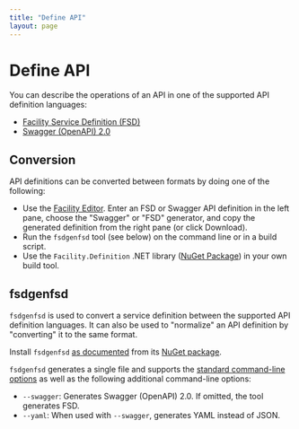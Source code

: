 ```yaml
---
title: "Define API"
layout: page
---
```


# Define API

You can describe the operations of an API in one of the supported API definition languages:

* [Facility Service Definition (FSD)](/define/fsd)
* [Swagger (OpenAPI) 2.0](/define/swagger)

## Conversion

API definitions can be converted between formats by doing one of the following:

* Use the [Facility Editor](/editor). Enter an FSD or Swagger API definition in the left pane, choose the "Swagger" or "FSD" generator, and copy the generated definition from the right pane (or click Download).
* Run the `fsdgenfsd` tool (see below) on the command line or in a build script.
* Use the `Facility.Definition` .NET library ([NuGet Package](https://www.nuget.org/packages/Facility.Definition)) in your own build tool.

## fsdgenfsd

`fsdgenfsd` is used to convert a service definition between the supported API definition languages. It can also be used to "normalize" an API definition by "converting" it to the same format.

Install `fsdgenfsd` [as documented](/generate/tools#installation) from its [NuGet package](https://www.nuget.org/packages/fsdgenfsd/).

`fsdgenfsd` generates a single file and supports the [standard command-line options](/generate/tools#options) as well as the following additional command-line options:

* `--swagger`: Generates Swagger (OpenAPI) 2.0. If omitted, the tool generates FSD.
* `--yaml`: When used with `--swagger`, generates YAML instead of JSON.
